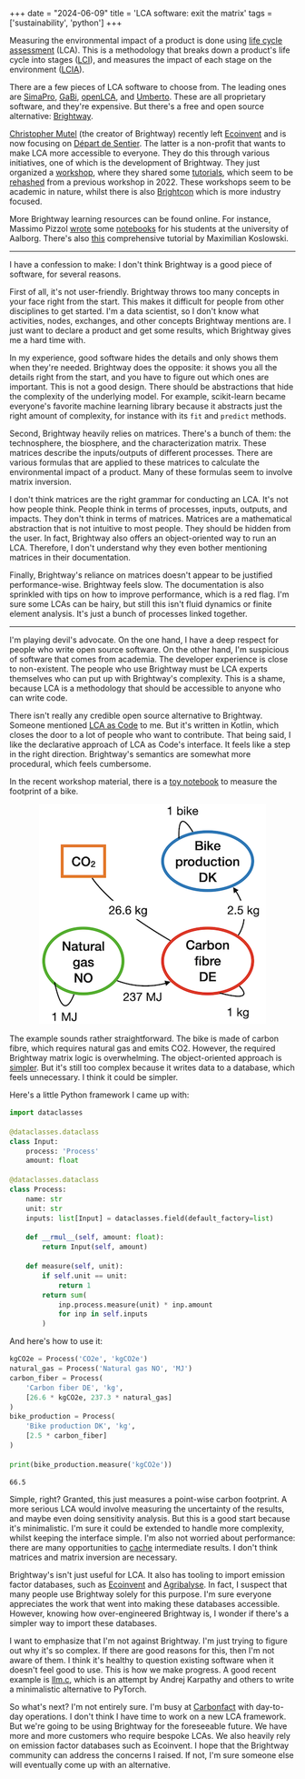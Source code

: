 +++
date = "2024-06-09"
title = 'LCA software: exit the matrix'
tags = ['sustainability', 'python']
+++

Measuring the environmental impact of a product is done using [life cycle assessment](https://en.wikipedia.org/wiki/Life-cycle_assessment) (LCA). This is a methodology that breaks down a product's life cycle into stages ([LCI](<https://www.wikiwand.com/en/Life-cycle_assessment#Life_cycle_inventory_(LCI)>)), and measures the impact of each stage on the environment ([LCIA](<https://www.wikiwand.com/en/Life-cycle_assessment#Life_cycle_impact_assessment_(LCIA)>)).

There are a few pieces of LCA software to choose from. The leading ones are [SimaPro](https://simapro.com/), [GaBi](https://sphera.com/life-cycle-assessment-lca-software/), [openLCA](https://www.openlca.org/), and [Umberto](https://www.ifu.com/umberto/). These are all proprietary software, and they're expensive. But there's a free and open source alternative: [Brightway](https://docs.brightway.dev/en/latest/).

[Christopher Mutel](https://chris.mutel.org/) (the creator of Brightway) recently left [Ecoinvent](https://ecoinvent.org/) and is now focusing on [Départ de Sentier](https://www.d-d-s.ch/). The latter is a non-profit that wants to make LCA more accessible to everyone. They do this through various initiatives, one of which is the development of Brightway. They just organized a [workshop](https://github.com/Depart-de-Sentier/Spring-School-2024/), where they shared some [tutorials](https://github.com/Depart-de-Sentier/Spring-School-2024/tree/main/class-materials/brightway-basics), which seem to be [rehashed](https://github.com/Depart-de-Sentier/Autumn-School-2022/blob/main/tutorials/datapackages/Datapackages.ipynb) from a previous workshop in 2022. These workshops seem to be academic in nature, whilst there is also [Brightcon](https://ecoinvent.org/blog/brightcon-2023-broad-open-sustainability-community/) which is more industry focused.

More Brightway learning resources can be found online. For instance, Massimo Pizzol [wrote](https://moutreach.science/2018/04/10/Teaching-experiment.html) some [notebooks](https://github.com/massimopizzol/B4B/tree/main) for his students at the university of Aalborg. There's also [this](https://github.com/maximikos/Brightway2_Intro/blob/master/BW2_tutorial.ipynb) comprehensive tutorial by Maximilian Koslowski.

---

I have a confession to make: I don't think Brightway is a good piece of software, for several reasons.

First of all, it's not user-friendly. Brightway throws too many concepts in your face right from the start. This makes it difficult for people from other disciplines to get started. I'm a data scientist, so I don't know what activities, nodes, exchanges, and other concepts Brightway mentions are. I just want to declare a product and get some results, which Brightway gives me a hard time with.

In my experience, good software hides the details and only shows them when they're needed. Brightway does the opposite: it shows you all the details right from the start, and you have to figure out which ones are important. This is not a good design. There should be abstractions that hide the complexity of the underlying model. For example, scikit-learn became everyone's favorite machine learning library because it abstracts just the right amount of complexity, for instance with its `fit` and `predict` methods.

Second, Brightway heavily relies on matrices. There's a bunch of them: the technosphere, the biosphere, and the characterization matrix. These matrices describe the inputs/outputs of different processes. There are various formulas that are applied to these matrices to calculate the environmental impact of a product. Many of these formulas seem to involve matrix inversion.

I don't think matrices are the right grammar for conducting an LCA. It's not how people think. People think in terms of processes, inputs, outputs, and impacts. They don't think in terms of matrices. Matrices are a mathematical abstraction that is not intuitive to most people. They should be hidden from the user. In fact, Brightway also offers an object-oriented way to run an LCA. Therefore, I don't understand why they even bother mentioning matrices in their documentation.

Finally, Brightway's reliance on matrices doesn't appear to be justified performance-wise. Brightway feels slow. The documentation is also sprinkled with tips on how to improve performance, which is a red flag. I'm sure some LCAs can be hairy, but still this isn't fluid dynamics or finite element analysis. It's just a bunch of processes linked together.

---

I'm playing devil's advocate. On the one hand, I have a deep respect for people who write open source software. On the other hand, I'm suspicious of software that comes from academia. The developer experience is close to non-existent. The people who use Brightway must be LCA experts themselves who can put up with Brightway's complexity. This is a shame, because LCA is a methodology that should be accessible to anyone who can write code.

There isn't really any credible open source alternative to Brightway. Someone mentioned [LCA as Code](https://github.com/kleis-technology/lcaac) to me. But it's written in Kotlin, which closes the door to a lot of people who want to contribute. That being said, I like the declarative approach of LCA as Code's interface. It feels like a step in the right direction. Brightway's semantics are somewhat more procedural, which feels cumbersome.

In the recent workshop material, there is a [toy notebook](https://github.com/Depart-de-Sentier/Spring-School-2024/blob/main/class-materials/brightway-basics/2%20-%20Building%20and%20using%20matrices%20in%20bw2calc.ipynb) to measure the footprint of a bike.

<div align="center" >
<figure style="width: 90%; margin: 0;">
    <img src="https://github.com/Depart-de-Sentier/Autumn-School-2022/blob/main/tutorials/datapackages/simple-graph.png?raw=true" style="box-shadow: none;">
</figure>
</div>

The example sounds rather straightforward. The bike is made of carbon fibre, which requires natural gas and emits CO2. However, the required Brightway matrix logic is overwhelming. The object-oriented approach is [simpler](https://github.com/Depart-de-Sentier/Spring-School-2024/blob/main/class-materials/brightway-basics/1%20-%20The%20supply%20chain%20graph.ipynb). But it's still too complex because it writes data to a database, which feels unnecessary. I think it could be simpler.

Here's a little Python framework I came up with:

```py
import dataclasses

@dataclasses.dataclass
class Input:
    process: 'Process'
    amount: float

@dataclasses.dataclass
class Process:
    name: str
    unit: str
    inputs: list[Input] = dataclasses.field(default_factory=list)

    def __rmul__(self, amount: float):
        return Input(self, amount)

    def measure(self, unit):
        if self.unit == unit:
            return 1
        return sum(
            inp.process.measure(unit) * inp.amount
            for inp in self.inputs
        )
```

And here's how to use it:

```py
kgCO2e = Process('CO2e', 'kgCO2e')
natural_gas = Process('Natural gas NO', 'MJ')
carbon_fiber = Process(
    'Carbon fiber DE', 'kg',
    [26.6 * kgCO2e, 237.3 * natural_gas]
)
bike_production = Process(
    'Bike production DK', 'kg',
    [2.5 * carbon_fiber]
)

print(bike_production.measure('kgCO2e'))
```

```
66.5
```

Simple, right? Granted, this just measures a point-wise carbon footprint. A more serious LCA would involve measuring the uncertainty of the results, and maybe even doing sensitivity analysis. But this is a good start because it's minimalistic. I'm sure it could be extended to handle more complexity, whilst keeping the interface simple. I'm also not worried about performance: there are many opportunities to [cache](https://docs.python.org/3/library/functools.html#functools.cache) intermediate results. I don't think matrices and matrix inversion are necessary.

Brightway's isn't just useful for LCA. It also has tooling to import emission factor databases, such as [Ecoinvent](https://docs.brightway.dev/en/latest/content/faq/ecoinvent.html) and [Agribalyse](https://doc.agribalyse.fr/documentation/utiliser-agribalyse/acces-donnees). In fact, I suspect that many people use Brightway solely for this purpose. I'm sure everyone appreciates the work that went into making these databases accessible. However, knowing how over-engineered Brightway is, I wonder if there's a simpler way to import these databases.

I want to emphasize that I'm not against Brightway. I'm just trying to figure out why it's so complex. If there are good reasons for this, then I'm not aware of them. I think it's healthy to question existing software when it doesn't feel good to use. This is how we make progress. A good recent example is [llm.c](https://github.com/karpathy/llm.c), which is an attempt by Andrej Karpathy and others to write a minimalistic alternative to PyTorch.

So what's next? I'm not entirely sure. I'm busy at [Carbonfact](https://www.carbonfact.com/) with day-to-day operations. I don't think I have time to work on a new LCA framework. But we're going to be using Brightway for the foreseeable future. We have more and more customers who require bespoke LCAs. We also heavily rely on emission factor databases such as Ecoinvent. I hope that the Brightway community can address the concerns I raised. If not, I'm sure someone else will eventually come up with an alternative.
